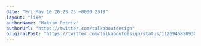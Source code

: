 ```yaml
---
date: "Fri May 10 20:23:23 +0000 2019"
layout: "like"
authorName: "Maksim Petriv"
authorUrl: "https://twitter.com/talkaboutdesign"
originalPost: "https://twitter.com/talkaboutdesign/status/1126945850930933761"
---
```

